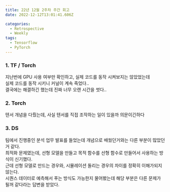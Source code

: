 ```yaml
---
title: 22년 12월 2주차 주간 회고
date: 2022-12-12T13:01:41.606Z

categories:
  - Retrospective
  - Weekly
tags:
  - Tensorflow
  - PyTorch
---
```


### 1. TF / Torch
지난번에 GPU 사용 여부만 확인하고, 실제 코드를 동작 시켜보지는 않았었는데  
실제 코드를 동작 시키니 커널이 계속 죽었다..  
결국에는 해결하긴 했는데 진짜 너무 오랜 시간을 썻다..

### 2. Torch
텐서 개념을 다뤘는데, 사실 텐서를 직접 조작하는 일이 있을까 의문이긴하다

### 3. DS
팀에서 진행중인 분석 업무 발표를 들었는데 개념으로 배웠던거와는 다른 부분이 많았던거 같다.  
최적화 문제였는데, 선형 모델을 만들고 목적 함수를 선형 함수로 만들어서 사용하는 방식이 신기했다.  
근데 선형 모델로 만드는 경우와, 시뮬레이션 돌리는 경우의 차이를 정확히 이해가되지 않는다.  
시퀀스 데이터로 예측해서 푸는 방식도 가능한지 물어봤는데 해당 부분은 다른 문제가 될꺼 같다라는 답변을 받았다.